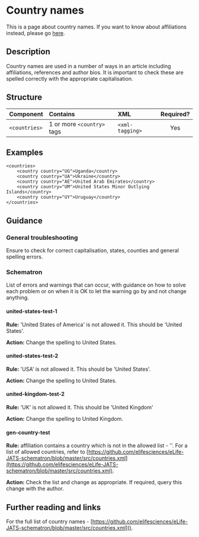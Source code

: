 # Country names

This is a page about country names. If you want to know about affiliations instead, please go [here]().

## Description

Country names are used in a number of ways in an article including affiliations, references and author bios. It is important to check these are spelled correctly with the appropriate capitalisation.

## Structure

| Component | Contains | XML | Required? |
| :--- | :--- | :--- | :---: |
| `<countries>` | 1 or more `<country>` tags | `<xml-tagging>` | Yes |

## Examples

```markup
<countries>
    <country country="UG">Uganda</country>
    <country country="UA">Ukraine</country>
    <country country="AE">United Arab Emirates</country>
    <country country="UM">United States Minor Outlying Islands</country>
    <country country="UY">Uruguay</country>
</countries>
```

## Guidance

### General troubleshooting

Ensure to check for correct capitalisation, states, counties and general spelling errors.

### Schematron

List of errors and warnings that can occur, with guidance on how to solve each problem or on when it is OK to let the warning go by and not change anything.

#### united-states-test-1

**Rule:** 'United States of America' is not allowed it. This should be 'United States'.

**Action:** Change the spelling to United States.

#### united-states-test-2

**Rule:** 'USA' is not allowed it. This should be 'United States'.

**Action:** Change the spelling to United States.

#### united-kingdom-test-2

**Rule:** 'UK' is not allowed it. This should be 'United Kingdom'

**Action:** Change the spelling to United Kingdom.

#### gen-country-test

**Rule:** affiliation contains a country which is not in the allowed list - ''. For a list of allowed countries, refer to [https://github.com/elifesciences/eLife-JATS-schematron/blob/master/src/countries.xml](https://github.com/elifesciences/eLife-JATS-schematron/blob/master/src/countries.xml).

**Action:** Check the list and change as appropriate. If required, query this change with the author.

## Further reading and links

For the full list of country names - [https://github.com/elifesciences/eLife-JATS-schematron/blob/master/src/countries.xml]().

